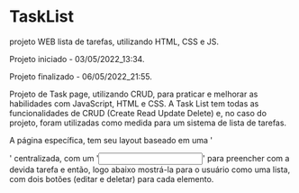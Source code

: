 # TaskList
 projeto WEB lista de tarefas, utilizando HTML, CSS e JS.

Projeto iniciado - 03/05/2022_13:34.

Projeto finalizado - 06/05/2022_21:55.

Projeto de Task page, utilizando CRUD, para praticar e melhorar as habilidades com JavaScript, HTML e CSS. A Task List tem todas as funcionalidades de CRUD (Create Read Update Delete) e, no caso do projeto, foram utilizadas como medida para um sistema de lista de tarefas.

A página específica, tem seu layout baseado em uma '<section>' centralizada, com um '<input>' para preencher com a devida tarefa e então, logo abaixo mostrá-la para o usuário como uma lista, com dois botões (editar e deletar) para cada elemento.
